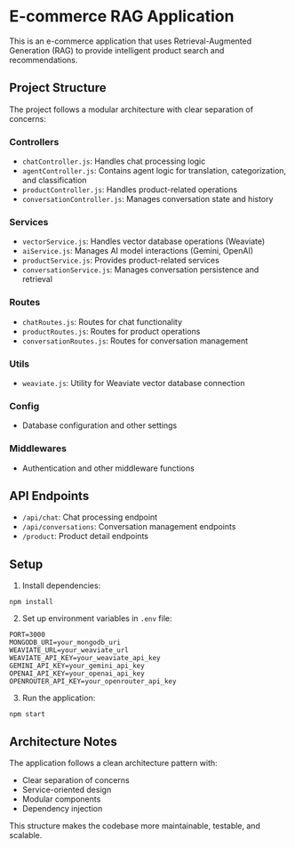 # E-commerce RAG Application

This is an e-commerce application that uses Retrieval-Augmented Generation (RAG) to provide intelligent product search and recommendations.

## Project Structure

The project follows a modular architecture with clear separation of concerns:

### Controllers
- `chatController.js`: Handles chat processing logic
- `agentController.js`: Contains agent logic for translation, categorization, and classification
- `productController.js`: Handles product-related operations
- `conversationController.js`: Manages conversation state and history

### Services
- `vectorService.js`: Handles vector database operations (Weaviate)
- `aiService.js`: Manages AI model interactions (Gemini, OpenAI)
- `productService.js`: Provides product-related services
- `conversationService.js`: Manages conversation persistence and retrieval

### Routes
- `chatRoutes.js`: Routes for chat functionality
- `productRoutes.js`: Routes for product operations
- `conversationRoutes.js`: Routes for conversation management

### Utils
- `weaviate.js`: Utility for Weaviate vector database connection

### Config
- Database configuration and other settings

### Middlewares
- Authentication and other middleware functions

## API Endpoints

- `/api/chat`: Chat processing endpoint
- `/api/conversations`: Conversation management endpoints
- `/product`: Product detail endpoints

## Setup

1. Install dependencies:
```
npm install
```

2. Set up environment variables in `.env` file:
```
PORT=3000
MONGODB_URI=your_mongodb_uri
WEAVIATE_URL=your_weaviate_url
WEAVIATE_API_KEY=your_weaviate_api_key
GEMINI_API_KEY=your_gemini_api_key
OPENAI_API_KEY=your_openai_api_key
OPENROUTER_API_KEY=your_openrouter_api_key
```

3. Run the application:
```
npm start
```

## Architecture Notes

The application follows a clean architecture pattern with:
- Clear separation of concerns
- Service-oriented design
- Modular components
- Dependency injection

This structure makes the codebase more maintainable, testable, and scalable. 